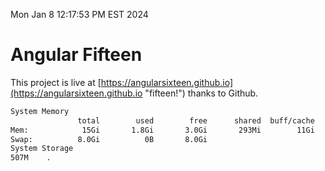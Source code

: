 Mon Jan  8 12:17:53 PM EST 2024

# Angular Fifteen


This project is live at [https://angularsixteen.github.io](https://angularsixteen.github.io "fifteen!") thanks to Github.

```bash
System Memory
               total        used        free      shared  buff/cache   available
Mem:            15Gi       1.8Gi       3.0Gi       293Mi        11Gi        13Gi
Swap:          8.0Gi          0B       8.0Gi
System Storage
507M	.
```
```bash
